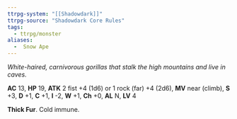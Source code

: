 ```yaml
---
ttrpg-system: "[[Shadowdark]]"
ttrpg-source: "Shadowdark Core Rules"
tags:
  - ttrpg/monster
aliases:
  -  Snow Ape
---
```


_White-haired, carnivorous gorillas that stalk the high mountains and live in caves._

**AC** 13, **HP** 19, **ATK** 2 fist +4 (1d6) or 1 rock (far) +4 (2d6), **MV** near (climb), **S** +3, **D** +1, **C** +1, **I** -2, **W** +1, **Ch** +0, **AL** N, **LV** 4

**Thick Fur**. Cold immune.

